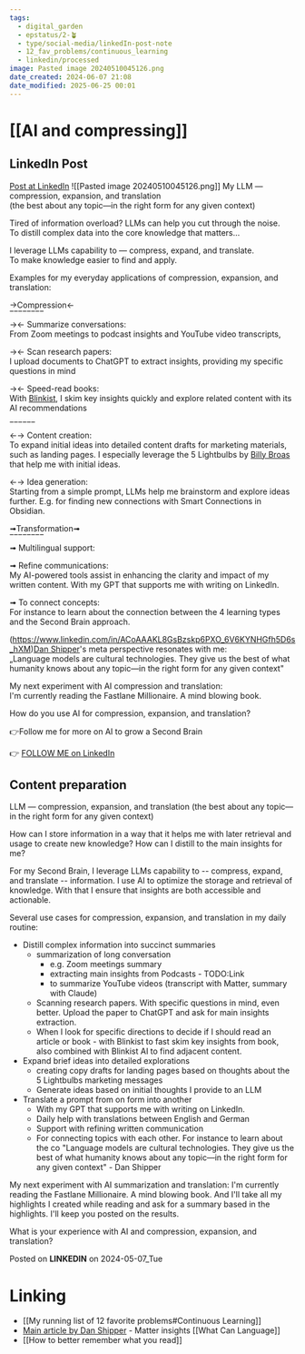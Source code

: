 ```yaml
---
tags:
  - digital_garden
  - epstatus/2-🪴
  - type/social-media/linkedIn-post-note
  - 12_fav_problems/continuous_learning
  - linkedin/processed
image: Pasted image 20240510045126.png
date_created: 2024-06-07 21:08
date_modified: 2025-06-25 00:01
---
```

# [[AI and compressing]]

## LinkedIn Post

[Post at LinkedIn](https://www.linkedin.com/posts/sebastiankamilli_my-llm-compression-expansion-and-translation-activity-7193504928336687104-T-xz?utm_source=share&utm_medium=member_desktop)
![[Pasted image 20240510045126.png]]
My LLM — compression, expansion, and translation  
(the best about any topic—in the right form for any given context)  
  
Tired of information overload? LLMs can help you cut through the noise.  
To distill complex data into the core knowledge that matters…  
  
I leverage LLMs capability to — compress, expand, and translate.  
To make knowledge easier to find and apply.  
  
Examples for my everyday applications of compression, expansion, and translation:  
  
→Compression←  
‾‾‾‾‾‾‾‾  
→← Summarize conversations:  
From Zoom meetings to podcast insights and YouTube video transcripts,  

→← Scan research papers:  
I upload documents to ChatGPT to extract insights, providing my specific questions in mind  
  
→← Speed-read books:  
With [Blinkist](https://www.linkedin.com/company/blinkist/), I skim key insights quickly and explore related content with its AI recommendations  

‾‾‾‾‾‾  
←→ Content creation:  
To expand initial ideas into detailed content drafts for marketing materials, such as landing pages. I especially leverage the 5 Lightbulbs by [](https://www.linkedin.com/in/ACoAAADIwlUBRzxXl9jQaCOCKhUAm_B_BF8XDYg)[Billy Broas](https://www.linkedin.com/in/billybroas/) that help me with initial ideas.  
  
←→ Idea generation:  
Starting from a simple prompt, LLMs help me brainstorm and explore ideas further. E.g. for finding new connections with Smart Connections in Obsidian.  

➟Transformation➟  
‾‾‾‾‾‾‾‾  
➟ Multilingual support:  

➟ Refine communications:  
My AI-powered tools assist in enhancing the clarity and impact of my written content. With my GPT that supports me with writing on LinkedIn.  
  
➟ To connect concepts:  
For instance to learn about the connection between the 4 learning types and the Second Brain approach.  
  
(https://www.linkedin.com/in/ACoAAAKL8GsBzskp6PXO_6V6KYNHGfh5D6s_hXM)[Dan Shipper](https://www.linkedin.com/in/danshipper/)'s meta perspective resonates with me:  
„Language models are cultural technologies. They give us the best of what humanity knows about any topic—in the right form for any given context"  
  
My next experiment with AI compression and translation:  
I'm currently reading the Fastlane Millionaire. A mind blowing book.  

How do you use AI for compression, expansion, and translation?  
  
👉Follow me for more on AI to grow a Second Brain

👉 [FOLLOW ME on LinkedIn](https://www.linkedin.com/comm/mynetwork/discovery-see-all?usecase=PEOPLE_FOLLOWS&followMember=sebastiankamilli)

## Content preparation

LLM — compression, expansion, and translation
(the best about any topic—in the right form for any given context)

How can I store information in a way that it helps me with later retrieval and usage to create new knowledge? How can I distill to the main insights for me?

For my Second Brain, I leverage LLMs capability to -- compress, expand, and translate -- information. I use AI to optimize the storage and retrieval of knowledge. With that I ensure that insights are both accessible and actionable.

Several use cases for compression, expansion, and translation in my daily routine:
+ Distill complex information into succinct summaries 
	+ summarization of long conversation
		+ e.g. Zoom meetings summary
		+ extracting main insights from Podcasts -  TODO:Link 
		+ to summarize YouTube videos (transcript with Matter, summary with Claude)
	+ Scanning research papers. With specific questions in mind, even better. Upload the paper to ChatGPT and ask for main insights extraction.
	+ When I look for specific directions to decide if I should read an article or book - with Blinkist to fast skim key insights from book, also combined with Blinkist AI to find adjacent content.
+ Expand brief ideas into detailed explorations
	+ creating copy drafts for landing pages based on thoughts about the 5 Lightbulbs marketing messages
	+ Generate ideas based on initial thoughts I provide to an LLM
+ Translate a prompt from on form into another
	+ With my GPT that supports me with writing on LinkedIn. 
	+ Daily help with translations between English and German
	+ Support with refining written communication
	+ For connecting topics with each other. For instance to learn about the co
"Language models are cultural technologies. They give us the best of what humanity knows about any topic—in the right form for any given context" - Dan Shipper

My next experiment with AI summarization and translation:
I'm currently reading the Fastlane Millionaire. A mind blowing book. And I'll take all my highlights I created while reading and ask for a summary based in the highlights. I'll keep you posted on the results.

What is your experience with AI and compression, expansion, and translation?

Posted on **LINKEDIN** on 2024-05-07_Tue

# Linking

+ [[My running list of 12 favorite problems#Continuous Learning]]
+ [Main article by Dan Shipper](https://every.to/chain-of-thought/what-can-language-models-actually-do) - Matter insights [[What Can Language]]
+ [[How to better remember what you read]]